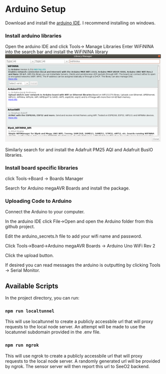 # Arduino Setup

Download and install the [arduino IDE](https://www.arduino.cc/en/main/software). I recommend installing on windows.

### Install arduino libraries
Open the arduino IDE and click Tools-> Manage Libraries
Enter WiFiNINA into the search bar and install the WiFiNINA library
!["ArduinoLibraryInstall"](https://github.com/kong5000/SeeO2-sensor-server/blob/master/docs/arduino_library.png?raw=true)

Similarly search for and install the Adafruit PM25 AQI and Adafruit BusIO libraries. 

### Install board specific libraries
click Tools->Board -> Boards Manager

Search for Arduino megaAVR Boards and install the package.

### Uploading Code to Arduino
Connect the Arduino to your computer.

In the arduino IDE click File->Open and open the Arduino folder from this github project.

Edit the arduino_secrets.h file to add your wifi name and password.

Click Tools->Board->Arduino megaAVR Boards -> Arduino Uno WiFi Rev 2

Click the upload button.

If desired you can read messages the arduino is outputting by clicking Tools -> Serial Monitor.

## Available Scripts

In the project directory, you can run:

### `npm run localtunnel`

This will use localtunnel to create a publicly accessbile url that will proxy requests to the local node server. An attempt will be made to use the locatunnel subdomain provided in the .env file.

### `npm run ngrok`

This will use ngrok to create a publicly accessbile url that will proxy requests to the local node server. A randomly generated url will be provided by ngrok. The sensor server will then report this url to SeeO2 backend.